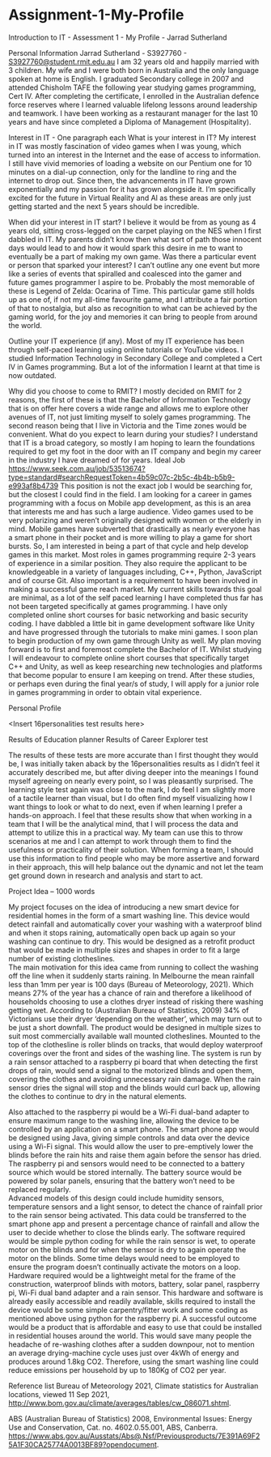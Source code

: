 # Assignment-1-My-Profile
Introduction to IT - Assessment 1 - My Profile - Jarrad Sutherland

Personal Information
Jarrad Sutherland - S3927760 - S3927760@student.rmit.edu.au
I am 32 years old and happily married with 3 children. My wife and I were both born in Australia and the only language spoken at home is English. I graduated Secondary college in 2007 and attended Chisholm TAFE the following year studying games programming, Cert IV. After completing the certificate, I enrolled in the Australian defence force reserves where I learned valuable lifelong lessons around leadership and teamwork. I have been working as a restaurant manager for the last 10 years and have since completed a Diploma of Management (Hospitality).

Interest in IT - One paragraph each
What is your interest in IT?
My interest in IT was mostly fascination of video games when I was young, which turned into an interest in the Internet and the ease of access to information. I still have vivid memories of loading a website on our Pentium one for 10 minutes on a dial-up connection, only for the landline to ring and the internet to drop out. 
Since then, the advancements in IT have grown exponentially and my passion for it has grown alongside it. I’m specifically excited for the future in Virtual Reality and AI as these areas are only just getting started and the next 5 years should be incredible.

When did your interest in IT start?
I believe it would be from as young as 4 years old, sitting cross-legged on the carpet playing on the NES when I first dabbled in IT. My parents didn’t know then what sort of path those innocent days would lead to and how it would spark this desire in me to want to eventually be a part of making my own game.
Was there a particular event or person that sparked your interest? 
I can’t outline any one event but more like a series of events that spiralled and coalesced into the gamer and future games programmer I aspire to be. Probably the most memorable of these is Legend of Zelda: Ocarina of Time. This particular game still holds up as one of, if not my all-time favourite game, and I attribute a fair portion of that to nostalgia, but also as recognition to what can be achieved by the gaming world, for the joy and memories it can bring to people from around the world.

Outline your IT experience (if any).
Most of my IT experience has been through self-paced learning using online tutorials or YouTube videos. I studied Information Technology in Secondary College and completed a Cert IV in Games programming. But a lot of the information I learnt at that time is now outdated.

Why did you choose to come to RMIT?
I mostly decided on RMIT for 2 reasons, the first of these is that the Bachelor of Information Technology that is on offer here covers a wide range and allows me to explore other avenues of IT, not just limiting myself to solely games programming. The second reason being that I live in Victoria and the Time zones would be convenient.
What do you expect to learn during your studies?
I understand that IT is a broad category, so mostly I am hoping to learn the foundations required to get my foot in the door with an IT company and begin my career in the industry I have dreamed of for years.
Ideal Job
https://www.seek.com.au/job/53513674?type=standard#searchRequestToken=4b59c07c-2b5c-4b4b-b5b9-e993af8b4739
<Insert Career image here>
This position is not the exact job I would be searching for, but the closest I could find in the field. I am looking for a career in games programming with a focus on Mobile app development, as this is an area that interests me and has such a large audience. Video games used to be very polarizing and weren’t originally designed with women or the elderly in mind. Mobile games have subverted that drastically as nearly everyone has a smart phone in their pocket and is more willing to play a game for short bursts. So, I am interested in being a part of that cycle and help develop games in this market.
Most roles in games programming require 2-3 years of experience in a similar position. They also require the applicant to be knowledgeable in a variety of languages including, C++, Python, JavaScript and of course Git. Also important is a requirement to have been involved in making a successful game reach market.
My current skills towards this goal are minimal, as a lot of the self paced learning I have completed thus far has not been targeted specifically at games programming. I have only completed online short courses for basic networking and basic security coding. I have dabbled a little bit in game development software like Unity and have progressed through the tutorials to make mini games. I soon plan to begin production of my own game through Unity as well.
My plan moving forward is to first and foremost complete the Bachelor of IT. Whilst studying I will endeavour to complete online short courses that specifically target C++ and Unity, as well as keep researching new technologies and platforms that become popular to ensure I am keeping on trend.
After these studies, or perhaps even during the final year/s of study, I will apply for a junior role in games programming in order to obtain vital experience.

Personal Profile

<Insert 16personalities test results here>

Results of Education planner
Results of Career Explorer test

The results of these tests are more accurate than I first thought they would be, I was initially taken aback by the 16personalities results as I didn’t feel it accurately described me, but after diving deeper into the meanings I found myself agreeing on nearly every point, so I was pleasantly surprised. 
The learning style test again was close to the mark, I do feel I am slightly more of a tactile learner than visual, but I do often find myself visualizing how I want things to look or what to do next, even if when learning I prefer a hands-on approach.
I feel that these results show that when working in a team that I will be the analytical mind, that I will process the data and attempt to utilize this in a practical way. My team can use this to throw scenarios at me and I can attempt to work through them to find the usefulness or practicality of their solution. 
When forming a team, I should use this information to find people who may be more assertive and forward in their approach, this will help balance out the dynamic and not let the team get ground down in research and analysis and start to act.

Project Idea – 1000 words

My project focuses on the idea of introducing a new smart device for residential homes in the form of a smart washing line. This device would detect rainfall and automatically cover your washing with a waterproof blind and when it stops raining, automatically open back up again so your washing can continue to dry. This would be designed as a retrofit product that would be made in multiple sizes and shapes in order to fit a large number of existing clotheslines.   
The main motivation for this idea came from running to collect the washing off the line when it suddenly starts raining. In Melbourne the mean rainfall less than 1mm per year is 100 days (Bureau of Meteorology, 2021). Which means 27% of the year has a chance of rain and therefore a likelihood of households choosing to use a clothes dryer instead of risking there washing getting wet. According to (Australian Bureau of Statistics, 2009) 34% of Victorians use their dryer ‘depending on the weather’, which may turn out to be just a short downfall. 
The product would be designed in multiple sizes to suit most commercially available wall mounted clotheslines. Mounted to the top of the clothesline is roller blinds on tracks, that would deploy waterproof coverings over the front and sides of the washing line. The system is run by a rain sensor attached to a raspberry pi board that when detecting the first drops of rain, would send a signal to the motorized blinds and open them, covering the clothes and avoiding unnecessary rain damage. When the rain sensor dries the signal will stop and the blinds would curl back up, allowing the clothes to continue to dry in the natural elements. 

Also attached to the raspberry pi would be a Wi-Fi dual-band adapter to ensure maximum range to the washing line, allowing the device to be controlled by an application on a smart phone. The smart phone app would be designed using Java, giving simple controls and data over the device using a Wi-Fi signal.
This would allow the user to pre-emptively lower the blinds before the rain hits and raise them again before the sensor has dried. 
The raspberry pi and sensors would need to be connected to a battery source which would be stored internally. The battery source would be powered by solar panels, ensuring that the battery won’t need to be replaced regularly.  
Advanced models of this design could include humidity sensors, temperature sensors and a light sensor, to detect the chance of rainfall prior to the rain sensor being activated. This data could be transferred to the smart phone app and present a percentage chance of rainfall and allow the user to decide whether to close the blinds early.
The software required would be simple python coding for while the rain sensor is wet, to operate motor on the blinds and for when the sensor is dry to again operate the motor on the blinds. Some time delays would need to be employed to ensure the program doesn’t continually activate the motors on a loop.
Hardware required would be a lightweight metal for the frame of the construction, waterproof blinds with motors, battery, solar panel, raspberry pi, Wi-Fi dual band adapter and a rain sensor. 
This hardware and software is already easily accessible and readily available, skills required to install the device would be some simple carpentry/fitter work and some coding as mentioned above using python for the raspberry pi. 
A successful outcome would be a product that is affordable and easy to use that could be installed in residential houses around the world. This would save many people the headache of re-washing clothes after a sudden downpour, not to mention an average drying-machine cycle uses just over 4kWh of energy and produces around 1.8kg CO2. Therefore, using the smart washing line could reduce emissions per household by up to 180Kg of CO2 per year.


Reference list
Bureau of Meteorology 2021, Climate statistics for Australian locations, viewed 11 Sep 2021, http://www.bom.gov.au/climate/averages/tables/cw_086071.shtml.

ABS (Australian Bureau of Statistics) 2008, Environmental Issues: Energy Use and Conservation, Cat. no. 4602.0.55.001, ABS, Canberra. https://www.abs.gov.au/Ausstats/Abs@.Nsf/Previousproducts/7E391A69F25A1F30CA25774A0013BF89?opendocument.
